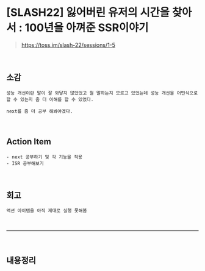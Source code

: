 # [SLASH22] 잃어버린 유저의 시간을 찾아서 : 100년을 아껴준 SSR이야기

> https://toss.im/slash-22/sessions/1-5

<br>

## 소감

```
성능 개선이란 말이 잘 와닿지 않았었고 뭘 말하는지 모르고 있었는데 성능 개선을 어떤식으로 할 수 있는지 좀 더 이해를 할 수 있었다.

next를 좀 더 공부 해봐야겠다.
```

<br>

## Action Item

```
- next 공부하기 및 각 기능을 적용
- ISR 공부해보기
```

<br>

## 회고

```
액션 아이템을 아직 제대로 실행 못해봄
```

<br>

---

<br>

## 내용정리
